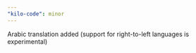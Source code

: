 ```yaml
---
"kilo-code": minor
---
```


Arabic translation added (support for right-to-left languages is experimental)
